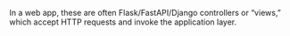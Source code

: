 In a web app, these are often Flask/FastAPI/Django controllers or “views,” which accept HTTP requests and invoke the application layer.
